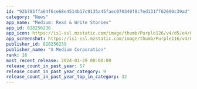 ```yaml
---
id: "92b785ffa64f6ce68e4514b17c9135a45faec070340f8c7ed131ff62690c39ad"
category: "News"
app_name: "Medium: Read & Write Stories"
app_id: 828256236
app_icon: https://is1-ssl.mzstatic.com/image/thumb/Purple126/v4/d5/e4/08/d5e40818-59b5-48b9-15a9-97140d7e387b/MediumIcon-0-0-1x_U007epad-0-0-85-220.png/1024x1024bb.png
app_screenshot: https://is1-ssl.mzstatic.com/image/thumb/Purple116/v4/00/88/17/008817ed-9096-a583-737b-90e1a71a468d/5e12933e-dc4a-415d-bda9-36150a7fcf77_iPhone_6.5_inch.png/1284x2778bb.png
publisher_id: 828256239
publisher_name: "A Medium Corporation"
rank: 16
most_recent_release: 2024-01-29 00:00:00
release_count_in_past_year: 57
release_count_in_past_year_category: 9
release_count_in_past_year_top_in_category: 32
---
```

